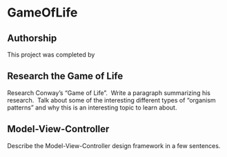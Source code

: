 # GameOfLife

## Authorship
This project was completed by

## Research the Game of Life
Research Conway’s “Game of Life”.  Write a paragraph summarizing his research.  Talk about some of the interesting different types of “organism patterns” and why this is an interesting topic to learn about.

## Model-View-Controller
Describe the Model-View-Controller design framework in a few sentences.